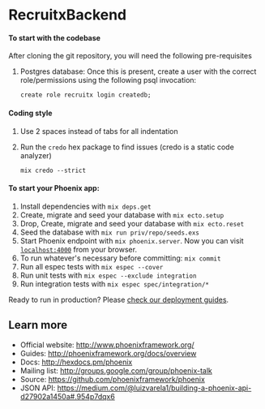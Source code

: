 # RecruitxBackend

#### To start with the codebase
After cloning the git repository, you will need the following pre-requisites
  1. Postgres database: Once this is present, create a user with the correct role/permissions using the following psql invocation:

      `create role recruitx login createdb;`

#### Coding style
  1. Use 2 spaces instead of tabs for all indentation
  2. Run the `credo` hex package to find issues (credo is a static code analyzer)

      `mix credo --strict`

#### To start your Phoenix app:
  1. Install dependencies with `mix deps.get`
  2. Create, migrate and seed your database with `mix ecto.setup`
  3. Drop, Create, migrate and seed your database with `mix ecto.reset`
  4. Seed the database with `mix run priv/repo/seeds.exs`
  5. Start Phoenix endpoint with `mix phoenix.server`. Now you can visit [`localhost:4000`](http://localhost:4000) from your browser.
  6. To run whatever's necessary before committing: `mix commit`
  7. Run all espec tests with `mix espec --cover`
  8. Run unit tests with `mix espec --exclude integration`
  9. Run integration tests with `mix espec spec/integration/*`

Ready to run in production? Please [check our deployment guides](http://www.phoenixframework.org/docs/deployment).

## Learn more

  * Official website: http://www.phoenixframework.org/
  * Guides: http://phoenixframework.org/docs/overview
  * Docs: http://hexdocs.pm/phoenix
  * Mailing list: http://groups.google.com/group/phoenix-talk
  * Source: https://github.com/phoenixframework/phoenix
  * JSON API: https://medium.com/@luizvarela1/building-a-phoenix-api-d27902a1450a#.954p7dqx6

